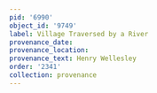 ```yaml
---
pid: '6990'
object_id: '9749'
label: Village Traversed by a River
provenance_date:
provenance_location:
provenance_text: Henry Wellesley
order: '2341'
collection: provenance
---
```

